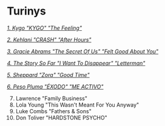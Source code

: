 

# Turinys

[*1. Kygo "KYGO" "The Feeling"*](psl/psl1.md)

[*2. Kehlani "CRASH" "After Hours"*](psl/psl2.md)

[*3. Gracie Abrams "The Secret Of Us" "Felt Good About You"*](psl/psl3.md)

[*4. The Story So Far "I Want To Disappear" "Letterman"*](psl/psl4.md)

[*5. Sheppard "Zora" "Good Time"*](psl/psl5.md)

[*6. Peso Pluma "ÉXODO" "ME ACTIVO"*](psl/psl6.md)

7. Lawrence "Family Business"
8. Lola Young "This Wasn't Meant For You Anyway"
9. Luke Combs "Fathers & Sons"
10. Don Toliver "HARDSTONE PSYCHO"